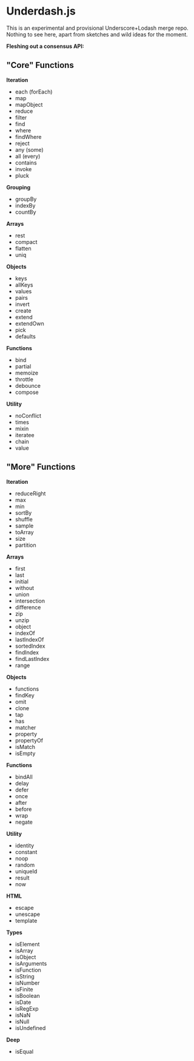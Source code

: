 # Underdash.js

This is an experimental and provisional Underscore+Lodash merge repo. Nothing 
to see here, apart from sketches and wild ideas for the moment.

**Fleshing out a consensus API:**

## "Core" Functions

**Iteration**

* each (forEach)
* map
* mapObject
* reduce
* filter
* find
* where
* findWhere
* reject
* any (some)
* all (every)
* contains
* invoke
* pluck

**Grouping**

* groupBy
* indexBy
* countBy

**Arrays**

* rest
* compact
* flatten
* uniq

**Objects**

* keys
* allKeys
* values
* pairs
* invert
* create
* extend
* extendOwn
* pick
* defaults

**Functions**

* bind
* partial
* memoize
* throttle
* debounce
* compose

**Utility**

* noConflict
* times
* mixin
* iteratee
* chain
* value

## "More" Functions

**Iteration**

* reduceRight
* max
* min
* sortBy
* shuffle
* sample
* toArray
* size
* partition

**Arrays**

* first
* last
* initial
* without
* union
* intersection
* difference
* zip
* unzip
* object
* indexOf
* lastIndexOf
* sortedIndex
* findIndex
* findLastIndex
* range

**Objects**

* functions
* findKey
* omit
* clone
* tap
* has
* matcher
* property
* propertyOf
* isMatch
* isEmpty

**Functions**

* bindAll
* delay
* defer
* once
* after
* before
* wrap
* negate

**Utility**

* identity
* constant
* noop
* random
* uniqueId
* result
* now

**HTML**

* escape
* unescape
* template

**Types**

* isElement
* isArray
* isObject
* isArguments
* isFunction
* isString
* isNumber
* isFinite
* isBoolean
* isDate
* isRegExp
* isNaN
* isNull
* isUndefined

**Deep**

* isEqual

